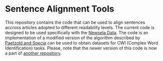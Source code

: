 # Sentence Alignment Tools

This repository contains the code that can be used to align sentences accross articles adopted to different readability levels.
The current code is designed to be used specifically with the [Newsela Data](https://newsela.com/data/). The code is an implementation of a modified version of the algorithm described by [Paetzold and Specia](https://arxiv.org/pdf/1612.04113.pdf) can be used to obtain datasets for CWI (Complex Word Identification) tasks. Please, note that the 
newer version of this code is now a part of [another repository](https://github.com/seanderson/lexical-simplification/tree/master/src).
